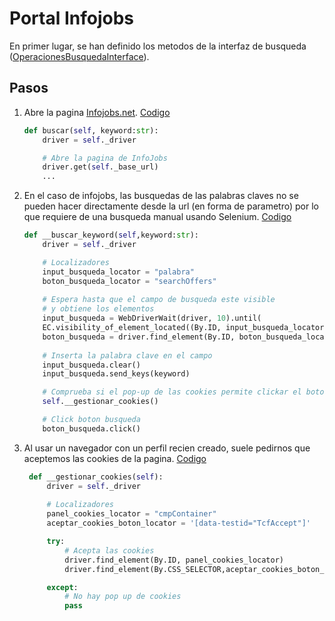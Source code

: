 # Portal Infojobs

En primer lugar, se han definido los metodos de la interfaz de busqueda ([OperacionesBusquedaInterface](interfaces/operacionesBusquedaInterface.py)).

## Pasos 

1. Abre la pagina [Infojobs.net](https://www.infojobs.net/). [Codigo](./infojobs.py#L20)

    ```python
    def buscar(self, keyword:str):
        driver = self._driver

        # Abre la pagina de InfoJobs
        driver.get(self._base_url)
        ...
    ```
   
2. En el caso de infojobs, las busquedas de las palabras claves no se pueden hacer directamente desde la url (en forma de parametro) por lo que requiere de una busqueda manual usando Selenium. [Codigo](./infojobs.py#L29)

    ```python
    def __buscar_keyword(self,keyword:str):
        driver = self._driver

        # Localizadores
        input_busqueda_locator = "palabra"
        boton_busqueda_locator = "searchOffers"
        
        # Espera hasta que el campo de busqueda este visible
        # y obtiene los elementos
        input_busqueda = WebDriverWait(driver, 10).until(
        EC.visibility_of_element_located((By.ID, input_busqueda_locator)))
        boton_busqueda = driver.find_element(By.ID, boton_busqueda_locator)
        
        # Inserta la palabra clave en el campo
        input_busqueda.clear()
        input_busqueda.send_keys(keyword)

        # Comprueba si el pop-up de las cookies permite clickar el boton
        self.__gestionar_cookies()

        # Click boton busqueda
        boton_busqueda.click()
    ```
3. Al usar un navegador con un perfil recien creado, suele pedirnos que aceptemos las cookies de la pagina. [Codigo](./infojobs.py#L53)
   ```python
    def __gestionar_cookies(self):
        driver = self._driver
        
        # Localizadores
        panel_cookies_locator = "cmpContainer"
        aceptar_cookies_boton_locator = '[data-testid="TcfAccept"]'

        try:    
            # Acepta las cookies
            driver.find_element(By.ID, panel_cookies_locator)
            driver.find_element(By.CSS_SELECTOR,aceptar_cookies_boton_locator).click()         

        except:
            # No hay pop up de cookies
            pass
    ```